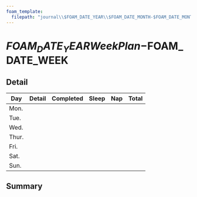 ```yaml
---
foam_template:
  filepath: "journal\\$FOAM_DATE_YEAR\\$FOAM_DATE_MONTH-$FOAM_DATE_MONTH_NAME_SHORT\\Week-$FOAM_DATE_WEEK\\WeekPlan-$FOAM_DATE_WEEK.md"
---
```


# $FOAM_DATE_YEAR WeekPlan-$FOAM_DATE_WEEK

## Detail

| Day   | Detail | Completed | Sleep | Nap | Total |
| ----- | ------ | --------- | ----- | --- | ----- |
| Mon.  |        |           |       |     |       |
| Tue.  |        |           |       |     |       |
| Wed.  |        |           |       |     |       |
| Thur. |        |           |       |     |       |
| Fri.  |        |           |       |     |       |
| Sat.  |        |           |       |     |       |
| Sun.  |        |           |       |     |       |

## Summary
